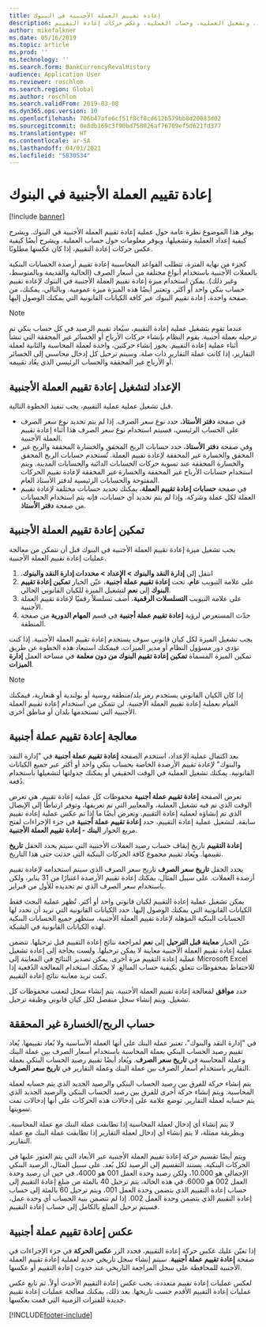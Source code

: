 ```yaml
---
title: إعادة تقييم العملة الأجنبية في البنوك
description: يوفر هذا الموضوع نظرة عامة حول عملية إعادة تقييم العملة الأجنبية في البنوك. وهو يتضمن معلومات حول الإعداد، وتشغيل العملية، وحساب العملية، وعكس حركات إعادة التقييم.
author: mikefalkner
ms.date: 05/16/2019
ms.topic: article
ms.prod: ''
ms.technology: ''
ms.search.form: BankCurrencyRevalHistory
audience: Application User
ms.reviewer: roschlom
ms.search.region: Global
ms.author: roschlom
ms.search.validFrom: 2019-03-08
ms.dyn365.ops.version: 10
ms.openlocfilehash: 706b47afe6cf51f8cf8cd612b579bb8d20083d02
ms.sourcegitcommit: 0e8db169c3f90bd750826af76709ef5d621fd377
ms.translationtype: HT
ms.contentlocale: ar-SA
ms.lasthandoff: 04/01/2021
ms.locfileid: "5830534"
---
```

# <a name="bank-foreign-currency-revaluation"></a>إعادة تقييم العملة الأجنبية في البنوك

[!include [banner](../includes/banner.md)]


يوفر هذا الموضوع نظرة عامة حول عملية إعادة تقييم العملة الأجنبية في البنوك. ويشرح كيفية إعداد العملية وتشغيلها، ويوفر معلومات حول حساب العملية. ويشرح أيضًا كيفية عكس حركات إعادة التقييم، إذا كان عكسها مطلوبًا.

كجزء من نهاية الفترة، تتطلب القواعد المحاسبية إعادة تقييم أرصدة الحسابات البنكية بالعملات الأجنبية باستخدام أنواع مختلفة من أسعار الصرف (الحالية والقديمة وبالمتوسط، وغير ذلك). يمكن استخدام ميزة إعادة تقييم العملة الأجنبية في البنوك لإعادة تقييم حساب بنكي واحد أو أكثر. وتعتبر أيضًا هذه الميزة ميزة عمومية. وبالتالي، يمكنك، من صفحة واحدة، إعادة تقييم البنوك عبر كافة الكيانات القانونية التي يمكنك الوصول إليها.

> [!NOTE]
> عندما تقوم بتشغيل عملية إعادة التقييم، سيُعاد تقييم الرصيد في كل حساب بنكي تم ترحيله بعملة أجنبية. يقوم النظام بإنشاء حركات الأرباح أو الخسائر غير المحققة التي تنشأ أثناء عملية إعادة التقييم. يجوز إنشاء حركتين، واحدة لعملة المحاسبة والثانية لعملة التقارير، إذا كانت عملة التقارير ذات صلة. وسيتم ترحيل كل إدخال محاسبي إلى الخسائر أو الأرباح غير المحققة والحساب الرئيسي الذي يعُاد تقييمه.

## <a name="prepare-to-run-foreign-currency-revaluation"></a>الإعداد لتشغيل إعادة تقييم العملة الأجنبية

قبل تشغيل عملية عملية التقييم، يجب تنفيذ الخطوة التالية.

- في صفحة **دفتر الأستاذ**، حدد نوع سعر الصرف. إذا لم يتم تحديد نوع سعر الصرف على الحساب الرئيسي، فسيتم استخدام نوع سعر الصرف هذا أثناء إعادة تقييم العملة الأجنبية.
- وفي صفحة **دفتر الأستاذ**، حدد حسابات الربح المحقق والخسارة المحققة والربح غير المحقق والخسارة غير المحققة لإعادة تقييم العملة. تُستخدم حسابات الربح المحقق والخسارة المحققة عند تسوية حركات الحسابات الدائنة والحسابات المدينة. ويتم استخدام حسابات الأرباح غير المحققة والخسارة غير المحققة لإعادة تقييم الحركات المفتوحة والحسابات الرئيسية لدفتر الأستاذ العام.
- في صفحة **حسابات إعادة تقييم العملة**، يمكنك تحديد حسابات مختلفة لإعادة تقييم العملة لكل عملة وشركة. وإذا لم يتم تحديد أي حسابات، فإنه يتم استخدام الحسابات من صفحة **دفتر الأستاذ**.

## <a name="enable-foreign-currency-revaluation"></a>تمكين إعادة تقييم العملة الأجنبية

يجب تشغيل ميزة إعادة تقييم العملة الأجنبية في البنوك قبل أن تتمكن من معالجة عمليات إعادة تقييم العملة الأجنبية.

1. انتقل إلى **إدارة النقد والبنوك‬‏‫ \> الإعداد \> محددات إدارة النقد والبنوك**.
2. على علامة التبويب **عام**، تحت **إعادة تقييم عملة أجنبية**، عيّن الخيار **تمكين إعادة تقييم البنوك** إلى **نعم** لتشغيل الميزة للكيان القانوني الحالي. 
3. على علامة التبويب **التسلسلات الرقمية**، أضف تسلسلاً رقميًا لإعادة تقييم العملة الأجنبية.
4. حدّث المستعرض لرؤية **إعادة تقييم عملة أجنبية** في قسم **المهام الدورية** من صفحة المنطقة.

يجب تشغيل الميزة لكل كيان قانوني سوف يستخدم إعادة تقييم العملة الأجنبية. إذا كنت تؤدي دور مسؤول النظام أو مدير الميزات، فيمكنك استبعاد هذه الخطوة عن طريق تمكين الميزة المسماة **تمكين إعادة تقييم البنوك من دون معلمة** في مساحة العمل **إدارة الميزات**.

> [!NOTE]
> إذا كان الكيان القانوني يستخدم رمز بلد/منطقة روسية أو بولندية أو هنغارية، فيمكنك القيام بعملية إعادة تقييم العملة الأجنبية. لن تتمكن من استخدام إعادة تقييم العملة الأجنبية التي تستخدمها بلدان أو مناطق أخرى.

## <a name="process-foreign-currency-revaluation"></a>معالجة إعادة تقييم عملة أجنبية

بعد اكتمال عملية الإعداد، استخدم الصفحة **إعادة تقييم عملة أجنبية** في "إدارة النقد والبنوك" لإعادة تقييم الأرصدة الخاصة بحساب بنكي واحد أو أكثر عبر جميع الكيانات القانونية. يمكنك تشغيل العملية في الوقت الحقيقي أو يمكنك جدولتها لتشغيلها باستخدام دُفعة.

تعرض الصفحة **إعادة تقييم عملة أجنبية** محفوظات كل عملية إعادة تقييم. هي تعرض الوقت الذي تم فيه تشغيل العملية، والمعايير التي تم تعريفها، وتوفر ارتباطًا إلى الإيصال الذي تم إنشاؤه لعملية إعادة التقييم. وتعرض أيضًا ما إذا تم عكس عملية إعادة تقييم سابقة. لتشغيل عملية إعادة التقييم، حدد **إعادة تقييم عملة أجنبية** في جزء الإجراءات لفتح مربع الحوار **البنك - إعادة تقييم العملة الأجنبية**.

يحدد الحقل **تاريخ‏‎ إعادة التقييم** تاريخ إيقاف حساب رصيد العملات الأجنبية التي سيتم تقييمها. ويُعاد تقييم مجموع كافة الحركات البنكية التي حدثت حتى هذا التاريخ.

يحدد الحقل **تاريخ سعر الصرف** تاريخ سعر الصرف الذي سيتم استخدامه لإعادة تقييم أرصدة العملات. على سبيل المثال، يمكنك إعادة تقييم الأرصدة اعتبارًا من 31 يناير، ولكن باستخدام سعر الصرف الذي تم تحديده للأول من فبراير.

يمكن تشغيل عملية إعادة التقييم لكيان قانوني واحد أو أكثر. تُظهر عملية البحث فقط الكيانات القانونية التي يمكنك الوصول إليها. حدد الكيانات القانونية التي تريد أن تحدد لها الحسابات البنكية المؤهلة لإعادة تقييم العملة الأجنبية. ستظهر جميع الحسابات البنكية لهذه الكيانات القانونية في الشبكة.

عيّن الخيار **معاينة قبل الترحيل** إلى **نعم** لمراجعة نتائج إعادة التقييم قبل ترحيلها. تتضمن عملية إعادة تقييم العملة الأجنبية معاينة لا يمكن ترحيلها. ولست بحاجة إلى إعادة تشغيل عملية إعادة التقييم مرة أخرى. يمكن تصدير النتائج في المعاينة إلى Microsoft Excel للاحتفاظ بمحفوظات تتعلق بكيفية حساب المبالغ. لا يمكنك استخدام المعالجة الدُفعية إذا كنت تريد معاينة نتائج إعادة التقييم.

حدد **موافق** لمعالجة إعادة تقييم العملة الأجنبية. يتم إنشاء سجل لتعقب محفوظات كل تشغيل. ويتم إنشاء سجل منفصل لكل كيان قانوني وطبقة ترحيل.

## <a name="calculate-unrealized-gainloss"></a>حساب الربح/الخسارة غير المحققة

في "إدارة النقد والبنوك"، تعتبر عملة البنك على أنها العملة الأساسية ولا يُعاد تقييمها. يُعاد تقييم رصيد الحساب البنكي بعملة المحاسبة باستخدام أسعار الصرف بين عملة البنك وعملة المحاسبة في **تاريخ سعر الصرف**. ويُعاد أيضًا تقييم رصيد الحساب البنكي بعملة التقارير باستخدام أسعار الصرف بين عملة البنك وعملة التقارير في **تاريخ سعر الصرف**.

يتم إنشاء حركة للفرق بين رصيد الحساب البنكي والرصيد الجديد الذي يتم حسابه لعملة المحاسبة. ويتم إنشاء حركة أخرى للفرق بين رصيد الحساب البنكي والرصيد الجديد الذي يتم حسابه لعملة التقارير. توضع علامة على إدخالات هذه الحركات على أنها إدخالات تمت تسويتها. 

لا يتم إنشاء أي إدخال لعملة المحاسبة إذا تطابقت عملة البنك مع عملة المحاسبة. وبطريقة ممثلة، لا يتم إنشاء أي إدخال لعملة التقارير إذا تطابقت عملة البنك مع عملة التقارير.

ويتم أيضًا تقسيم حركة إعادة تقييم العملة الأجنبية عبر الأبعاد التي يتم العثور عليها في الحركات البنكية. يستند التقسيم إلى الرصيد لكل بُعد. على سبيل المثال، الرصيد البنكي الإجمالي هو 10.000، ولكن رصيد وحدة العمل 001 هو 4000، في حين أن رصيد وحدة العمل 002 هو 6000. في هذه الحالة، يتم ترحيل 40 بالمئة من مبلغ إعادة التقييم إلى حساب إعادة التقييم الذي يتضمن وحدة العمل 001، ويتم ترحيل 60 بالمئة إلى حساب إعادة التقييم الذي يتضمن وحدة العمل 002. إذا لم تتضمن بنية الحساب أي وحدة عمل، فسيتم ترحيل المبلغ بالكامل إلى حساب إعادة التقييم.

## <a name="reverse-foreign-currency-revaluation"></a>عكس إعادة تقييم عملة أجنبية

إذا تعيّن عليك عكس حركة إعادة التقييم، فحدد الزر **عكس الحركة** في جزء الإجراءات في صفحة **إعادة تقييم عملة أجنبية**. سيتم إنشاء سجل تاريخي جديد لعملية إعادة تقييم العملة الأجنبية للمحافظة على سجل المراجعة‬ التاريخي عند حدوث إعادة التقييم أو عكسها.

لعكس عمليات إعادة تقييم متعددة، يجب عكس إعادة التقييم الأحدث أولاً. ثم تابع عكس عمليات إعادة التقييم الأقدم حسب تاريخها. بعد ذلك، يمكنك معالجة عمليات إعادة تقييم جديدة للفترات الزمنية التي قمت بعكسها.


[!INCLUDE[footer-include](../../includes/footer-banner.md)]